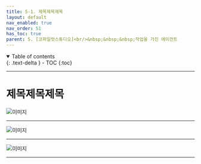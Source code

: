 ```yaml
---
title: 5-1. 제목제목제목
layout: default
nav_enabled: true
nav_order: 51
has_toc: true
parent: 5. [코파일럿스튜디오]<br/>&nbsp;&nbsp;&nbsp;작업을 가진 에이전트
---
```


<details open markdown="block">
  <summary>
    Table of contents
  </summary>
  {: .text-delta }
- TOC
{:toc}
</details>

---

# 제목제목제목

![이미지](../assets/50/51-01.png)

---

![이미지](../assets/50/51-02.png)

---

![이미지](../assets/50/51-03.png)

---


